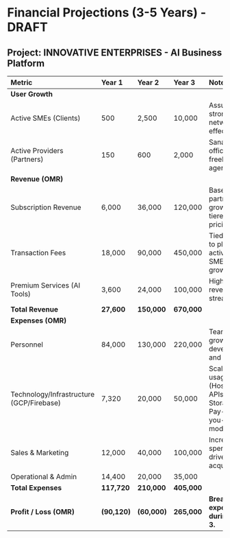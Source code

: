 # Financial Projections (3-5 Years) - DRAFT

## Project: INNOVATIVE ENTERPRISES - AI Business Platform

| Metric                      | Year 1      | Year 2      | Year 3      | Notes                                    |
| :-------------------------- | :---------- | :---------- | :---------- | :--------------------------------------- |
| **User Growth**             |             |             |             |                                          |
| Active SMEs (Clients)       | 500         | 2,500       | 10,000      | Assumes a strong network effect.         |
| Active Providers (Partners) | 150         | 600         | 2,000       | Sanad offices, freelancers, agencies.    |
| **Revenue (OMR)**           |             |             |             |                                          |
| Subscription Revenue        | 6,000       | 36,000      | 120,000     | Based on partner growth and tiered pricing.|
| Transaction Fees            | 18,000      | 90,000      | 450,000     | Tied directly to platform activity and SME user growth. |
| Premium Services (AI Tools) | 3,600       | 24,000      | 100,000     | High margin revenue stream.              |
| **Total Revenue**           | **27,600**  | **150,000** | **670,000** |                                          |
| **Expenses (OMR)**          |             |             |             |                                          |
| Personnel                   | 84,000      | 130,000     | 220,000     | Team growth in development and sales.    |
| Technology/Infrastructure (GCP/Firebase) | 7,320       | 20,000      | 50,000      | Scales with usage (Hosting, AI APIs, Storage). Pay-as-you-go model. |
| Sales & Marketing           | 12,000      | 40,000      | 100,000     | Increased spend to drive user acquisition.|
| Operational & Admin         | 14,400      | 20,000      | 35,000      |                                          |
| **Total Expenses**          | **117,720** | **210,000** | **405,000** |                                          |
| **Profit / Loss (OMR)**     | **(90,120)**| **(60,000)**| **265,000** | **Breakeven expected during Year 3.**      |
